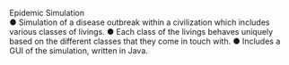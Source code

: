 Epidemic Simulation     
● Simulation of a disease outbreak within a civilization which includes various classes of livings. 
● Each class of the livings behaves uniquely based on the different classes that they come in touch with. 
● Includes a GUI of the simulation, written in Java. 
